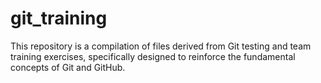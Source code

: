 # git_training
This repository is a compilation of files derived from Git testing and team training exercises, specifically designed to reinforce the fundamental concepts of Git and GitHub.
